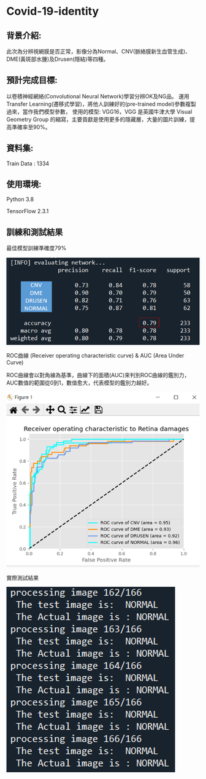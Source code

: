 # Covid-19-identity
## 背景介紹:
此次為分辨視網膜是否正常，影像分為Normal、CNV(脈絡膜新生血管生成)、DME(黃斑部水腫)及Drusen(隱結)等四種。
## 預計完成目標:
以卷積神經網絡(Convolutional Neural Network)學習分辨OK及NG品。
運用Transfer Learning(遷移式學習)，將他人訓練好的(pre-trained model)參數複製過來，當作我們模型參數，
使用的模型: VGG16，VGG 是英國牛津大學 Visual Geometry Group 的縮寫，主要貢獻是使用更多的隱藏層，大量的圖片訓練，提高準確率至90%。
## 資料集:
Train Data : 1334
## 使用環境:
Python 3.8

TensorFlow 2.3.1 
## 訓練和測試結果
最佳模型訓練準確度79% 

![image](https://github.com/tddwso/Retina/blob/main/ACC.PNG)

ROC曲線 (Receiver operating characteristic curve) & AUC (Area Under Curve)

ROC曲線會以對角線為基準，曲線下的面積(AUC)來判別ROC曲線的鑑別力，AUC數值的範圍從0到1，數值愈大，代表模型的鑑別力越好。

![image](https://github.com/tddwso/Retina/blob/main/ROC.PNG)

實際測試結果

![image](https://github.com/tddwso/Retina/blob/main/test.PNG)
